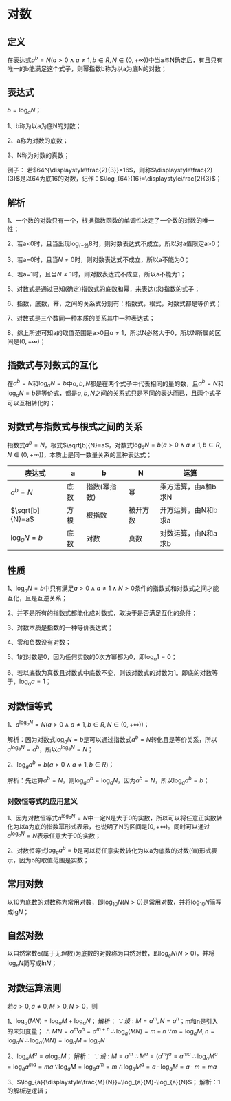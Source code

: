 # 对数
## 定义
在表达式$a^{b}=N(a>0\land a\ne1,b\in R,N\in(0,+\infty))$中当a与N确定后，有且只有唯一的b能满足这个式子，则幂指数b称为以a为底N的对数；

## 表达式
$b=\log_{a}{N}$；

1、b称为以a为底N的对数；

2、a称为对数的底数；

3、N称为对数的真数；

例子：
若$64^{\displaystyle\frac{2}{3}}=16$，则称$\displaystyle\frac{2}{3}$是以64为底16的对数，记作：$\log_{64}{16}=\displaystyle\frac{2}{3}$；

## 解析
1、一个数的对数只有一个，根据指数函数的单调性决定了一个数的对数的唯一性；

2、若a<0时，且当出现$\log_{(-2)}{8}$时，则对数表达式不成立，所以对a值限定a>0；

3、若a=0时，且当$N\ne0$时，则对数表达式不成立，所以a不能为0；

4、若a=1时，且当$N\ne1$时，则对数表达式不成立，所以a不能为1；

5、对数式是通过已知(确定)指数式的底数和幂，来表达(求)指数的式子；

6、指数，底数，幂，之间的关系式分别有：指数式，根式，对数式都是等价式；

7、对数式是三个数同一种本质的关系其中一种表达式；

8、综上所述可知a的取值范围是a>0且$a\ne1$，所以N必然大于0，所以N所属的区间是$(0,+\infty)$；

## 指数式与对数式的互化
在$a^{b}=N$和$\log_{a}{N}=b$中$a,b,N$都是在两个式子中代表相同的量的数，且$a^{b}=N$和$\log_{a}{N}=b$是等价式，都是$a,b,N$之间的关系式只是不同的表达而已，且两个式子可以互相转化的；

## 对数式与指数式与根式之间的关系
指数式$a^{b}=N$，根式$\sqrt[b]{N}=a$，对数式$\log_{a}{N}=b(a>0\land a\ne1,b\in R,N\in(0,+\infty))$，本质上是同一数量关系的三种表达式；

| 表达式 | a | b | N | 运算 |
|---|---|---|---|---|
| $a^{b}=N$ | 底数 | 指数(幂指数) | 幂 | 乘方运算，由a和b求N |
| $\sqrt[b]{N}=a$ | 方根 | 根指数 | 被开方数 | 开方运算，由N和b求a |
| $\log_{a}{N}=b$ | 底数 | 对数 | 真数 | 对数运算，由N和a求b |

## 性质
1、$\log_{a}{N}=b$中只有满足$a>0\land a\ne1\land N>0$条件的指数式和对数式之间才能互化，且是互逆关系；

2、并不是所有的指数式都能化成对数式，取决于是否满足互化的条件；

3、对数本质是指数的一种等价表达式；

4、零和负数没有对数；

5、1的对数是0，因为任何实数的0次方幂都为0，即$\log_{a}{1}=0$；

6、若以底数为真数且对数式中底数不变，则该对数式的对数为1。即底的对数等于，$\log_{a}{a}=1$；

## 对数恒等式
1、$a^{\log_{a}{N}}=N(a>0\land a\ne1,b\in R,N\in(0,+\infty))$；

解析：因为对数式$\log_{a}{N}=b$是可以通过指数式$a^{b}=N$转化且是等价关系，所以$a^{\log_{a}{N}}=a^{b}$，所以$a^{\log_{a}{N}}=N$；

2、$\log_{a}{a^{b}}=b(a>0\land a\ne1,b\in R)$；

解析：先运算$a^{b}=N$，则$\log_{a}{a^{b}}=\log_{a}{N}$，因为$a^{b}=N$，所以$\log_{a}{a^{b}}=b$；

### 对数恒等式的应用意义
1、因为对数恒等式$a^{\log_{a}{N}}=N$中一定N是大于0的实数，所以可以将任意正实数转化为以a为底的指数幂形式表示，也说明了N的区间是$(0,+\infty)$。同时可以通过$a^{\log_{a}{N}}=N$表示任意大于0的实数；

2、对数恒等式$\log_{a}{a^{b}}=b$是可以将任意实数转化为以a为底数的对数(值)形式表示，因为b的取值范围是实数；

## 常用对数
以10为底数的对数称为常用对数，即$\log_{10}{N}(N>0)$是常用对数，并将$\log_{10}{N}$简写成$\lg_{}{N}$；

## 自然对数
以自然常数e(属于无理数)为底数的对数称为自然对数，即$\log_{e}{N}(N>0)$，并将$\log_{e}{N}$简写成$\ln_{}{N}$；

## 对数运算法则
若$a>0,a\ne0,M>0,N>0$，则

1、$\log_{a}{(MN)}=\log_{a}{M}+\log_{a}{N}$；
解析：
$\because 设:M=a^{m},N=a^{n}$；m和n是引入的未知变量；
$\therefore MN=a^{m}a^{n}=a^{m+n}$
$\therefore \log_{a}{(MN)}=m+n$
$\because m=\log_{a}{M},n=\log_{a}{N}$
$\therefore \log_{a}{(MN)}=\log_{a}{M}+\log_{a}{N}$

2、$\log_{a}{M^{a}}=a\log_{a}{M}$；
解析：
$\because 设:M=a^{m}$
$\therefore M^{a}=(a^{m})^{a}=a^{ma}$
$\therefore\log_{a}{M^{a}}=\log_{a}{a^{ma}}=ma$
$\because\log_{a}{M}=\log_{a}{a^{m}}=m$
$\therefore\log_{a}{M^{a}}=a\cdot\log_{a}{M}=a\cdot m=ma$


3、$\log_{a}{\displaystyle\frac{M}{N}}=\log_{a}{M}-\log_{a}{N}$；
解析：1的解析逆逻辑；
